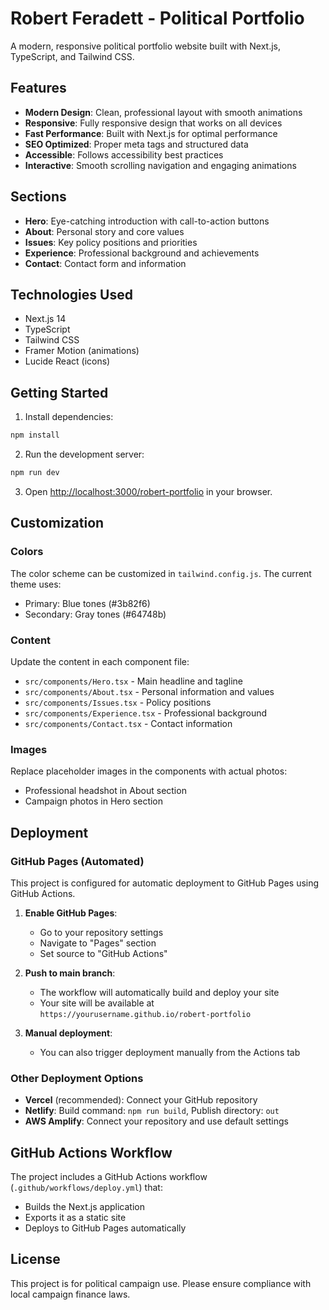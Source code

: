 # Robert Feradett - Political Portfolio

A modern, responsive political portfolio website built with Next.js, TypeScript, and Tailwind CSS.

## Features

- **Modern Design**: Clean, professional layout with smooth animations
- **Responsive**: Fully responsive design that works on all devices
- **Fast Performance**: Built with Next.js for optimal performance
- **SEO Optimized**: Proper meta tags and structured data
- **Accessible**: Follows accessibility best practices
- **Interactive**: Smooth scrolling navigation and engaging animations

## Sections

- **Hero**: Eye-catching introduction with call-to-action buttons
- **About**: Personal story and core values
- **Issues**: Key policy positions and priorities
- **Experience**: Professional background and achievements
- **Contact**: Contact form and information

## Technologies Used

- Next.js 14
- TypeScript
- Tailwind CSS
- Framer Motion (animations)
- Lucide React (icons)

## Getting Started

1. Install dependencies:
```bash
npm install
```

2. Run the development server:
```bash
npm run dev
```

3. Open [http://localhost:3000/robert-portfolio](http://localhost:3000/robert-portfolio) in your browser.

## Customization

### Colors
The color scheme can be customized in `tailwind.config.js`. The current theme uses:
- Primary: Blue tones (#3b82f6)
- Secondary: Gray tones (#64748b)

### Content
Update the content in each component file:
- `src/components/Hero.tsx` - Main headline and tagline
- `src/components/About.tsx` - Personal information and values
- `src/components/Issues.tsx` - Policy positions
- `src/components/Experience.tsx` - Professional background
- `src/components/Contact.tsx` - Contact information

### Images
Replace placeholder images in the components with actual photos:
- Professional headshot in About section
- Campaign photos in Hero section

## Deployment

### GitHub Pages (Automated)

This project is configured for automatic deployment to GitHub Pages using GitHub Actions.

1. **Enable GitHub Pages**:
   - Go to your repository settings
   - Navigate to "Pages" section
   - Set source to "GitHub Actions"

2. **Push to main branch**:
   - The workflow will automatically build and deploy your site
   - Your site will be available at `https://yourusername.github.io/robert-portfolio`

3. **Manual deployment**:
   - You can also trigger deployment manually from the Actions tab

### Other Deployment Options

- **Vercel** (recommended): Connect your GitHub repository
- **Netlify**: Build command: `npm run build`, Publish directory: `out`
- **AWS Amplify**: Connect your repository and use default settings

## GitHub Actions Workflow

The project includes a GitHub Actions workflow (`.github/workflows/deploy.yml`) that:
- Builds the Next.js application
- Exports it as a static site
- Deploys to GitHub Pages automatically

## License

This project is for political campaign use. Please ensure compliance with local campaign finance laws.
